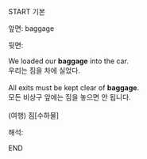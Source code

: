 START
기본

앞면:
baggage


뒷면:
<div>We loaded our <strong>baggage</strong> into the car. </div><div><div>우리는 짐을 차에 실었다.</div></div><div><br></div><div><div>All exits must be kept clear of <strong>baggage</strong>. </div><div><div>모든 비상구 앞에는 짐을 놓으면 안 됩니다.</div></div></div><div><br></div><div>(여행) 짐[수하물]</div>


해석:
<!--ID: 1746614453476-->
END